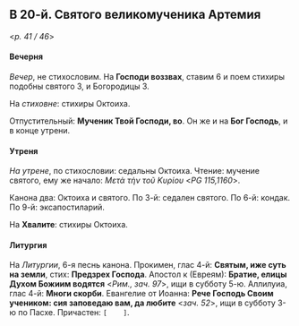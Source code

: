 
## В 20-й. Святого великомученика Артемия

<*p. 41 / 46*>

#### Вечерня

*Вечер*, не стихословим. На **Господи воззвах**, ставим 6 и поем стихиры подобны святого 3, и Богородицы 3.

На *стиховне*: стихиры Октоиха.

Отпустительный: **Мученик Твой Господи, во**. 
Он же и на **Бог Господь**, и в конце утрени. 

#### Утреня

*На утрене*, по стихословии: седальны Октоиха. Чтение: мучение святого, ему же начало: 
*Μετὰ τὴν τοῦ Κυρίου* <*PG 115,1160*>. 

Канона два: Октоиха и святого. 
По 3-й: седален святого. 
По 6-й: кондак. 
По 9-й: эксапостиларий.   

На **Хвалите**: стихиры Октоиха. 

#### Литургия 

На *Литургии*, 6-я песнь канона. 
Прокимен, глас 4-й: **Святым, иже суть на земли**, стих: **Предзрех Господа**. 
Апостол к (Евреям): **Братие, елицы Духом Божиим водятся** <*Рим., зач. 97*>, ищи в субботу 5-ю.
Аллилуиа, глас 4-й: **Многи скорби**. 
Евангелие от Иоанна: **Рече Господь Своим учеником: сия заповедаю вам, да любите** <*зач. 52*>, 
ищи в субботу 3-ю по Пасхе. 
Причастен: `[    ]`.
